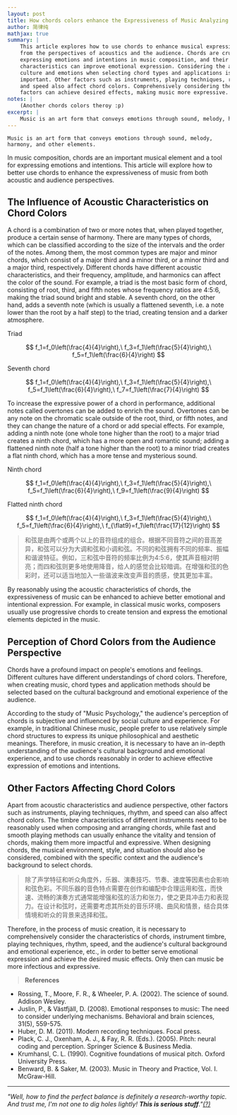 ```yaml
---
layout: post
title: How chords colors enhance the Expressiveness of Music Analyzing
author: 简律纯
mathjax: true
summary: |
    This article explores how to use chords to enhance musical expressiveness
    from the perspectives of acoustics and the audience. Chords are crucial for
    expressing emotions and intentions in music composition, and their acoustic
    characteristics can improve emotional expression. Considering the audience's
    culture and emotions when selecting chord types and applications is
    important. Other factors such as instruments, playing techniques, rhythm,
    and speed also affect chord colors. Comprehensively considering these
    factors can achieve desired effects, making music more expressive.
notes: |
    (Another chords colors theroy :p)
excerpt: |
    Music is an art form that conveys emotions through sound, melody, harmony, and other elements.In music composition, chords are an important musical element and a tool for expressing emotions and intentions. This article will explore how to better use chords to enhance the expressiveness of music from both acoustic and audience perspectives.
---
```


    Music is an art form that conveys emotions through sound, melody, harmony, and other elements.

In music composition, chords are an important musical element and a tool for expressing emotions and intentions. This article will explore how to better use chords to enhance the expressiveness of music from both acoustic and audience perspectives.<!-- 批注内容 -->


## The Influence of Acoustic Characteristics on Chord Colors

A chord is a combination of two or more notes that, when played together, produce a certain sense of harmony. There are many types of chords, which can be classified according to the size of the intervals and the order of the notes. Among them, the most common types are major and minor chords, which consist of a major third and a minor third, or a minor third and a major third, respectively. Different chords have different acoustic characteristics, and their frequency, amplitude, and harmonics can affect the color of the sound. For example, a triad is the most basic form of chord, consisting of root, third, and fifth notes whose frequency ratios are 4:5:6, making the triad sound bright and stable. A seventh chord, on the other hand, adds a seventh note (which is usually a flattened seventh, i.e. a note lower than the root by a half step) to the triad, creating tension and a darker atmosphere. 

<a title="三和弦" rel="tipsy">Triad</a>

$$
f_1=f_0\left(\frac{4}{4}\right),\ f_3=f_1\left(\frac{5}{4}\right),\ f_5=f_1\left(\frac{6}{4}\right)
$$

<a title="七和弦" rel="tipsy">Seventh chord</a>

$$
f_1=f_0\left(\frac{4}{4}\right),\ f_3=f_1\left(\frac{5}{4}\right),\ f_5=f_1\left(\frac{6}{4}\right),\ f_7=f_1\left(\frac{7}{4}\right)
$$

To increase the expressive power of a chord in performance, additional notes called overtones can be added to enrich the sound. Overtones can be any note on the chromatic scale outside of the root, third, or fifth notes, and they can change the nature of a chord or add special effects. For example, adding a ninth note (one whole tone higher than the root) to a major triad creates a ninth chord, which has a more open and romantic sound; adding a flattened ninth note (half a tone higher than the root) to a minor triad creates a flat ninth chord, which has a more tense and mysterious sound.

<a title="第九和弦" rel="tipsy">Ninth chord</a>

$$
f_1=f_0\left(\frac{4}{4}\right),\ f_3=f_1\left(\frac{5}{4}\right),\ f_5=f_1\left(\frac{6}{4}\right),\ f_9=f_1\left(\frac{9}{4}\right)
$$

<a title="降九和弦" rel="tipsy">Flatted ninth chord</a>

$$
f_1=f_0\left(\frac{4}{4}\right),\ f_3=f_1\left(\frac{5}{4}\right),\ f_5=f_1\left(\frac{6}{4}\right),\ f_{\flat9}=f_1\left(\frac{17}{12}\right)
$$

> 和弦是由两个或两个以上的音符组成的组合。根据不同音符之间的音高差异，和弦可以分为大调和弦和小调和弦。不同的和弦拥有不同的频率、振幅和谐波特征。例如，三和弦中音符的频率比例为4:5:6，使其声音相对明亮；而四和弦则更多地使用降音，给人的感觉会比较暗调。在增强和弦的色彩时，还可以适当地加入一些谐波来改变声音的质感，使其更加丰富。

By reasonably using the acoustic characteristics of chords, the expressiveness of music can be enhanced to achieve better emotional and intentional expression. For example, in classical music works, composers usually use progressive chords to create tension and express the emotional elements depicted in the music.

## Perception of Chord Colors from the Audience Perspective

Chords have a profound impact on people's emotions and feelings. Different cultures have different understandings of chord colors. Therefore, when creating music, chord types and application methods should be selected based on the cultural background and emotional experience of the audience.

According to the study of "Music Psychology," the audience's perception of chords is subjective and influenced by social culture and experience. For example, in traditional Chinese music, people prefer to use relatively simple chord structures to express its unique philosophical and aesthetic meanings. Therefore, in music creation, it is necessary to have an in-depth understanding of the audience's cultural background and emotional experience, and to use chords reasonably in order to achieve effective expression of emotions and intentions.

## Other Factors Affecting Chord Colors

Apart from acoustic characteristics and audience perspective, other factors such as instruments, playing techniques, rhythm, and speed can also affect chord colors. The timbre characteristics of different instruments need to be reasonably used when composing and arranging chords, while fast and smooth playing methods can usually enhance the vitality and tension of chords, making them more impactful and expressive. When designing chords, the musical environment, style, and situation should also be considered, combined with the specific context and the audience's background to select chords.

> 除了声学特征和听众角度外，乐器、演奏技巧、节奏、速度等因素也会影响和弦色彩。不同乐器的音色特点需要在创作和编配中合理运用和弦，而快速、流畅的演奏方式通常能增强和弦的活力和张力，使之更具冲击力和表现力。在设计和弦时，还需要考虑其所处的音乐环境、曲风和情景，结合具体情境和听众的背景来选择和弦。

Therefore, in the process of music creation, it is necessary to comprehensively consider the characteristics of chords, instrument timbre, playing techniques, rhythm, speed, and the audience's cultural background and emotional experience, etc., in order to better serve emotional expression and achieve the desired music effects. Only then can music be more infectious and expressive.

> **References**

- Rossing, T., Moore, F. R., & Wheeler, P. A. (2002). The science of sound. Addison Wesley.
- Juslin, P., & Västfjäll, D. (2008). Emotional responses to music: The need to consider underlying mechanisms. Behavioral and brain sciences, 31(5), 559-575.
- Huber, D. M. (2011). Modern recording techniques. Focal press.
- Plack, C. J., Oxenham, A. J., & Fay, R. R. (Eds.). (2005). Pitch: neural coding and perception. Springer Science & Business Media.
- Krumhansl, C. L. (1990). Cognitive foundations of musical pitch. Oxford University Press.
- Benward, B. & Saker, M. (2003). Music in Theory and Practice, Vol. I. McGraw-Hill.

***

_"Well, how to find the perfect balance is definitely a research-worthy topic. And trust me, I'm not one to dig holes lightly! **This is serious stuff**."<a href="/fool" title="要知道，我从不轻易挖坑。" rel="tipsy">(?)</a>_
